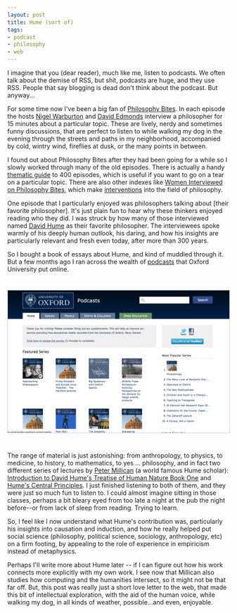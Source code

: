 ```yaml
---
layout: post
title: Hume (sort of)
tags:
- podcast
- philosophy
- web
---
```


I imagine that you (dear reader), much like me, listen to podcasts. We often
talk about the demise of RSS, but shit, podcasts are huge, and they use RSS.
People that say blogging is dead don't think about the podcast. But anyway...

For some time now I've been a big fan of [Philosophy Bites]. In each episode the
hosts [Nigel Warburton] and [David Edmonds] interview a philosopher for 15
minutes about a particular topic. These are lively, nerdy and sometimes funny
discussions, that are perfect to listen to while walking my dog in the evening
through the streets and paths in my neighborhood, accompanied by cold, wintry
wind, fireflies at dusk, or the many points in between.

I found out about Philosophy Bites after they had been going for a while so I
slowly worked through many of the old episodes. There is actually a handy
[thematic guide] to 400 episodes, which is useful if you want to go on a tear on
a particular topic. There are also other indexes like [Women Interviewed on
Philosophy Bites], which make [interventions] into the field of philosophy.

One episode that I particularly enjoyed was philosophers talking about [their
favorite philosopher]. It's just plain fun to hear why these thinkers enjoyed
reading who they did. I was struck by how many of those interviewed named [David
Hume] as their favorite philosopher. The interviewees spoke warmly of his deeply
human outlook, his daring, and how his insights are particularly relevant and
fresh even today, after more than 300 years.

So I bought a book of essays about Hume, and kind of muddled through it. But a
few months ago I ran across the wealth of [podcasts] that Oxford University put
online. 

<a href="https://podcasts.ox.ac.uk/">
  <img style="margin: 25px 0px 25px 0px; border: thin solid #ccc;" class="img-responsive" src="/images/oxford.png">
</a>

The range of material is just astonishing: from anthropology, to physics, to
medicine, to history, to mathematics, to yes ... philosophy, and in fact two
different series of lectures by [Peter Millican] (a world famous Hume scholar):
[Introduction to David Hume's Treatise of Human Nature Book One] and [Hume's
Central Principles]. I just finished listening to both of them, and they were
just so much fun to listen to. I could almost imagine sitting in those classes,
perhaps a bit bleary eyed from too late a night at the pub the night before--or
from lack of sleep from reading. Trying to learn.

So, I feel like I now understand what Hume's contribution was, particularly his
insights into causation and induction, and how he really helped put social
science (philosophy, political science, sociology, anthropology, etc) on a firm
footing, by appealing to the role of experience in empiricism instead of
metaphysics.

Perhaps I'll write more about Hume later -- if I can figure out how his work
connects more explicitly with my own work. I see now that Millican also studies
how computing and the humanities intersect, so it might not be that far off.
But, this post was really just a short love letter to the web, that made this
bit of intellectual exploration, with the aid of the human voice, while walking
my dog, in all kinds of weather, possible...and even, enjoyable.



[thematic guide]: http://philosophybites.com/2017/04/400-bites-podcast-interviews-arranged-by-theme--1.html

[Women Interviewed on Philosophy Bites]: http://philosophybites.com/2017/06/women-interviewed-on-philosophy-bites.html

[interventions]: https://www.washingtonpost.com/news/grade-point/wp/2015/04/28/philosophys-gender-bias-for-too-long-scholars-say-women-have-been-ignored/?utm_term=.e1bf52041d41

[their favorite philosophers]: https://philosophybites.libsyn.com/who-s-your-favourite-philosopher

[David Hume]: https://en.wikipedia.org/wiki/David_Hume

[Introduction to David Hume's Treatise of Human Nature Book One]: https://podcasts.ox.ac.uk/series/introduction-david-humes-treatise-human-nature-book-one

[Hume's Central Principles]: https://podcasts.ox.ac.uk/series/humes-central-principles

[Philosophy Bites]: http://philosophybites.com/

[Nigel Warburton]: https://en.wikipedia.org/wiki/Nigel_Warburton

[David Edmonds]: https://en.wikipedia.org/wiki/David_Edmonds_(philosopher)

[podcasts]: https://podcasts.ox.ac.uk/

[Peter Millican]: https://en.wikipedia.org/wiki/Peter_Millican
